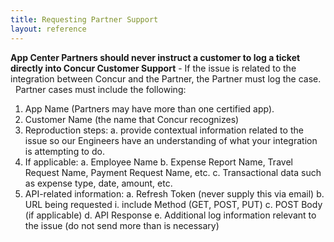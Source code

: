 ```yaml
---
title: Requesting Partner Support
layout: reference
---
```


**App Center Partners should never instruct a customer to log a ticket directly into Concur Customer Support** - If the issue is related to the integration between Concur and the Partner, the Partner must log the case.
 
Partner cases must include the following:

1.	App Name (Partners may have more than one certified app).
2.	Customer Name (the name that Concur recognizes)
3.	Reproduction steps:
  a.	provide contextual information related to the issue so our Engineers have an understanding of what your integration is attempting to do.
4.	If applicable:
  a.	Employee Name
  b.	Expense Report Name, Travel Request Name, Payment Request Name, etc.
  c.	Transactional data such as expense type, date, amount, etc.
5.	API-related information:
  a.	Refresh Token (never supply this via email)
  b.	URL being requested
    i.	include Method (GET, POST, PUT)
  c.	POST Body (if applicable)
  d.	API Response
  e.	Additional log information relevant to the issue (do not send more than is necessary)
